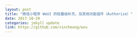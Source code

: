 ```yaml
---
layout: post
title: "微信小程序 WeUI 的轻量级补充，及其他功能组件（Authorize）"
date: 2017-10-29
categories: jekyll update
link: https://github.com/vincheung/wxu
---
```

